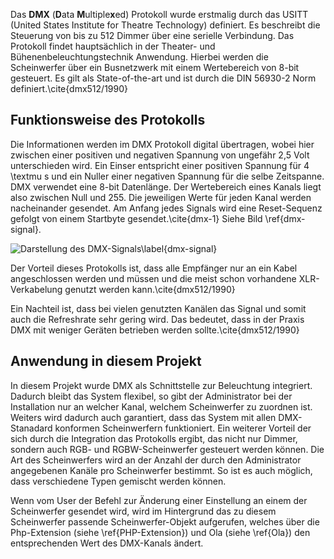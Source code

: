 Das **DMX** (**D**ata **M**ultiple**x**ed) Protokoll wurde erstmalig durch das USITT (United States Institute for Theatre Technology) definiert. Es beschreibt die Steuerung von bis zu 512 Dimmer über eine serielle Verbindung. Das Protokoll findet hauptsächlich in der Theater- und Bühenenbeleuchtungstechnik Anwendung. Hierbei werden die Scheinwerfer über ein Busnetzwerk mit einem Wertebereich von 8-bit gesteuert. Es gilt als State-of-the-art und ist durch die DIN 56930-2 Norm definiert.\cite{dmx512/1990}

## Funktionsweise des Protokolls

Die Informationen werden im DMX Protokoll digital übertragen, wobei hier zwischen einer positiven und negativen Spannung von ungefähr 2,5 Volt unterschieden wird. Ein Einser entspricht einer positiven Spannung für 4 \textmu s und ein Nuller einer negativen Spannung für die selbe Zeitspanne. DMX verwendet eine 8-bit Datenlänge. Der Wertebereich eines Kanals liegt also zwischen Null und 255. Die jeweiligen Werte für jeden Kanal werden nacheinander gesendet. Am Anfang jedes Signals wird eine Reset-Sequenz gefolgt von einem Startbyte gesendet.\cite{dmx-1} Siehe Bild \ref{dmx-signal}.

![Darstellung des DMX-Signals\label{dmx-signal}](bilder/Clemens/dmx.jpg)

Der Vorteil dieses Protokolls ist, dass alle Empfänger nur an ein Kabel angeschlossen werden und müssen und die meist schon vorhandene XLR-Verkabelung genutzt werden kann.\cite{dmx512/1990}

Ein Nachteil ist, dass bei vielen genutzten Kanälen das Signal und somit auch die Refreshrate sehr gering wird. Das bedeutet, dass in der Praxis DMX mit weniger Geräten betrieben werden sollte.\cite{dmx512/1990}

## Anwendung in diesem Projekt

In diesem Projekt wurde DMX als Schnittstelle zur Beleuchtung integriert. Dadurch bleibt das System flexibel, so gibt der Administrator bei der Installation nur an welcher Kanal, welchem Scheinwerfer zu zuordnen ist. Weiters wird dadurch auch garantiert, dass das System mit allen DMX-Stanadard konformen Scheinwerfern funktioniert. Ein weiterer Vorteil der sich durch die Integration das Protokolls ergibt, das nicht nur Dimmer, sondern auch RGB- und RGBW-Scheinwerfer gesteuert werden können. Die Art des Scheinwerfers wird an der Anzahl der durch den Administrator angegebenen Kanäle pro Scheinwerfer bestimmt. So ist es auch möglich, dass verschiedene Typen gemischt werden können.

Wenn vom User der Befehl zur Änderung einer Einstellung an einem der Scheinwerfer gesendet wird, wird im Hintergrund das zu diesem Scheinwerfer passende Scheinwerfer-Objekt aufgerufen, welches über die Php-Extension (siehe \ref{PHP-Extension}) und Ola (siehe \ref{Ola}) den entsprechenden Wert des DMX-Kanals ändert.